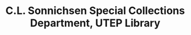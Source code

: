 ---
layout: repo
title: "C.L. Sonnichsen Special Collections Department, UTEP Library"
id: 17150
permalink: repos/17150/
---